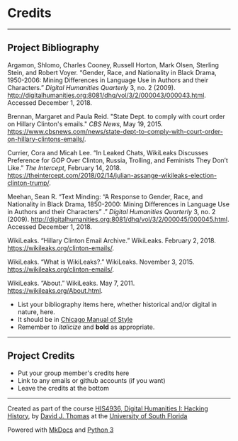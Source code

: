 # Credits

---

## Project Bibliography

Argamon, Shlomo, Charles Cooney, Russell Horton, Mark Olsen, Sterling Stein, and Robert Voyer. “Gender, Race, and Nationality in Black Drama, 1950-2006: Mining Differences in Language Use in Authors and their Characters.” _Digital Humanities Quarterly_ 3, no. 2 (2009). http://digitalhumanities.org:8081/dhq/vol/3/2/000043/000043.html. Accessed December 1, 2018.

Brennan, Margaret and Paula Reid. "State Dept. to comply with court order on Hillary Clinton's emails." _CBS News_, May 19, 2015. https://www.cbsnews.com/news/state-dept-to-comply-with-court-order-on-hillary-clintons-emails/.

Currier, Cora and Micah Lee. “In Leaked Chats, WikiLeaks Discusses Preference for GOP Over Clinton, Russia, Trolling, and Feminists They Don’t Like.” _The Intercept_, February 14, 2018. https://theintercept.com/2018/02/14/julian-assange-wikileaks-election-clinton-trump/.

Meehan, Sean R. “Text Minding: “A Response to Gender, Race, and Nationality in Black Drama, 1850-2000: Mining Differences in Language Use in Authors and their Characters” .” _Digital Humanities Quarterly_ 3, no. 2 (2009). http://digitalhumanities.org:8081/dhq/vol/3/2/000045/000045.html. Accessed December 1, 2018.

WikiLeaks. “Hillary Clinton Email Archive.” WikiLeaks. February 2, 2018. https://wikileaks.org/clinton-emails/.

WikiLeaks. “What is WikiLeaks?.” WikiLeaks. November 3, 2015. https://wikileaks.org/clinton-emails/.

WikiLeaks. “About.” WikiLeaks. May 7, 2011. https://wikileaks.org/About.html.





* List your bibliography items here, whether historical and/or digital in nature, here.
* It should be in [Chicago Manual of Style](chicagomanualofstyle.org)
* Remember to *italicize* and **bold** as appropriate.

---

## Project Credits

* Put your group member's credits here
* Link to any emails or github accounts (if you want)
* Leave the credits at the bottom

---

Created as part of the course [HIS4936, Digital Humanities I: Hacking History](https://hacking-history.readthedocs.io), by [David J. Thomas](https://github.com/thePortus) at the [University of South Florida](https://www.usf.edu)

Powered with [MkDocs](https://mkdocs.org) and [Python 3](https://python.org)
